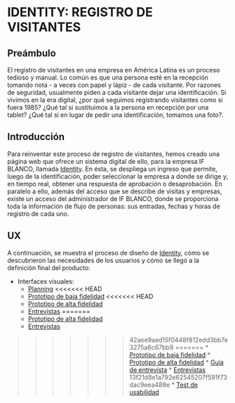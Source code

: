 # IDENTITY: REGISTRO DE VISITANTES 
## Preámbulo
El registro de visitantes en una empresa en América Latina es un proceso tedioso y manual. Lo común es que una persona esté en la recepción tomando nota - a veces con papel y lápiz - de cada visitante. Por razones de seguridad, usualmente piden a cada visitante dejar una identificación. Si vivimos en la era digital, ¿por qué seguimos registrando visitantes como si fuera 1985? ¿Qué tal si sustituimos a la persona en recepción por una tablet? ¿Qué tal si en lugar de pedir una identificación, tomamos una foto?. 

## Introducción
Para reinventar este proceso de registro de visitantes, hemos creado una página web que ofrece un sistema digital de ello, para la empresa IF BLANCO, llamada [Identity](https://tjarataibo.github.io/scl-2018-01-ProyectoFinalCore/splash/splash.html). 
En ésta, se despliega un ingreso que permite, luego de la identificación, poder seleccionar la empresa a donde se dirige y, en tiempo real, obtener una respuesta de aprobación o desaprobación. En paralelo a ello, además del acceso que se describe de visitas y empresas, existe un acceso del administrador de IF BLANCO, donde se proporciona toda la información de flujo de personas: sus entradas, fechas y horas de registro de cada uno.

## UX

A continuación, se muestra el proceso de diseño de [Identity](https://tjarataibo.github.io/scl-2018-01-ProyectoFinalCore/splash/splash.html), cómo se descubrieron las necesidades de los usuarios y cómo se llegó a la definición final del producto:

  * Interfaces visuales:
    * [Planning](https://trello.com/b/q5QYITbc/registrador-electr%C3%B3nico)
<<<<<<< HEAD
    * [Prototipo de baja fidelidad](link)
<<<<<<< HEAD
    * [Prototipo de alta fidelidad](link)
    * [Entrevistas](https://drive.google.com/drive/u/1/folders/1LAIx63C2eO-OUm6Ds6kNUZM0BmU2kGIO)
=======
    * [Prototipo de alta fidelidad](https://marvelapp.com/33744af/screen/46245941)
    * [Entrevistas](link)
>>>>>>> 42aee9aed15f0448f812edd3bb7e3275a6c67bb9
=======
    * [Prototipo de baja fidelidad](https://imgur.com/a/D4gxlfq)
    * [Prototipo de alta fidelidad](https://marvelapp.com/33744af/screen/46245941)
    * [Guía de entrevista](link)
    * [Entrevistas](https://drive.google.com/drive/u/1/folders/1LAIx63C2eO-OUm6Ds6kNUZM0BmU2kGIO)
>>>>>>> 13f21d8e1a792e62545207f591f73dac9eea488e
    * [Test de usabilidad](link)

